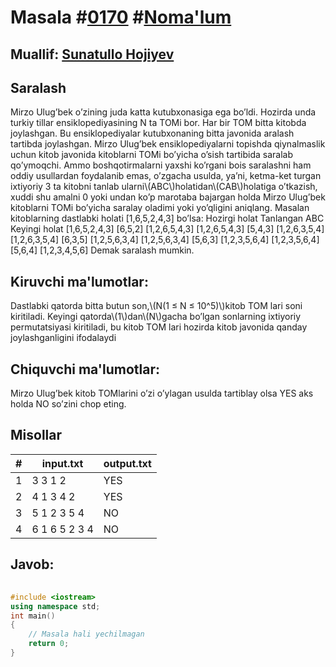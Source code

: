 
<h1>Masala #<a href="https://robocontest.uz/tasks/0170">0170</a> #<a href="https://robocontest.uz/tasks?category=1">Noma'lum</a></h1>
<h2> Muallif: <a href="https://robocontest.uz/profile/sunnat">Sunatullo Hojiyev</a></h2>
<h2>Saralash</h2>
<p>Mirzo Ulug’bek o’zining juda katta kutubxonasiga ega bo’ldi. Hozirda unda turkiy tillar ensiklopediyasining N ta TOMi bor. Har bir TOM bitta kitobda joylashgan. Bu ensiklopediyalar kutubxonaning bitta javonida aralash tartibda joylashgan. Mirzo Ulug’bek ensiklopediyalarni topishda qiynalmaslik uchun kitob javonida kitoblarni TOMi bo’yicha o’sish tartibida saralab qo’ymoqchi. Ammo boshqotirmalarni yaxshi ko’rgani bois saralashni ham oddiy usullardan foydalanib emas, o’zgacha usulda, ya’ni, ketma-ket turgan ixtiyoriy 3 ta kitobni tanlab ularni\(ABC\)holatidan\(CAB\)holatiga o’tkazish, xuddi shu amalni 0 yoki undan ko’p marotaba bajargan holda Mirzo Ulug’bek kitoblarni TOMi bo’yicha saralay oladimi yoki yo’qligini aniqlang.
Masalan kitoblarning dastlabki holati [1,6,5,2,4,3] bo’lsa:
Hozirgi holat
Tanlangan ABC
Keyingi holat
[1,6,5,2,4,3]
[6,5,2]
[1,2,6,5,4,3]
[1,2,6,5,4,3]
[5,4,3]
[1,2,6,3,5,4]
[1,2,6,3,5,4]
[6,3,5]
[1,2,5,6,3,4]
[1,2,5,6,3,4]
[5,6,3]
[1,2,3,5,6,4]
[1,2,3,5,6,4]
[5,6,4]
[1,2,3,4,5,6]
Demak saralash mumkin.</p>
<h2>Kiruvchi ma'lumotlar:</h2>
<p>Dastlabki qatorda bitta butun son,\(N(1 ≤ N ≤ 10^5)\)kitob TOM lari soni kiritiladi. Keyingi qatorda\(1\)dan\(N\)gacha bo’lgan sonlarning ixtiyoriy permutatsiyasi kiritiladi, bu kitob TOM lari hozirda kitob javonida qanday joylashganligini ifodalaydi</p>
<h2>Chiquvchi ma'lumotlar:</h2>
<p>Mirzo Ulug’bek kitob TOMlarini o’zi o’ylagan usulda tartiblay olsa YES aks holda NO so’zini chop eting.</p>
<h2>Misollar</h2>
<table>
    <thead>
        <tr>
            <th>#</th>
            <th>input.txt</th>
            <th>output.txt</th>
        </tr>
    </thead>
    <tbody>
            <tr>
                <td>1</td>
                <td>3
3 1 2</td>
                <td>YES</td>
            </tr>
            <tr>
                <td>2</td>
                <td>4
1 3 4 2</td>
                <td>YES</td>
            </tr>
            <tr>
                <td>3</td>
                <td>5
1 2 3 5 4</td>
                <td>NO</td>
            </tr>
            <tr>
                <td>4</td>
                <td>6
1 6 5 2 3 4</td>
                <td>NO</td>
            </tr>
    </tbody>
    </table>
    
<h2>Javob:</h2>

######
```cpp
#include <iostream>
using namespace std;
int main()
{
    // Masala hali yechilmagan
    return 0;
}
```
